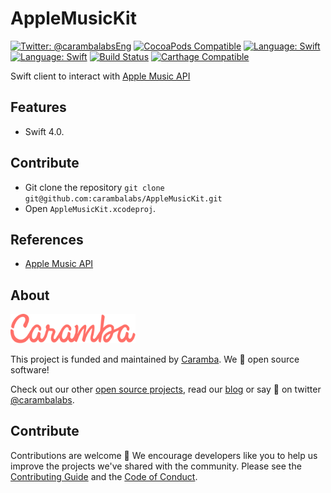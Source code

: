 # AppleMusicKit

[![Twitter: @carambalabsEng](https://img.shields.io/badge/contact-@carambalabsEng-blue.svg?style=flat)](https://twitter.com/carambalabsEng)
[![CocoaPods Compatible](https://img.shields.io/cocoapods/v/AppleMusicKit.svg)](https://img.shields.io/cocoapods/v/AppleMusicKit.svg)
[![Language: Swift](https://img.shields.io/badge/lang-Swift-yellow.svg?style=flat)](https://developer.apple.com/swift/)
[![Language: Swift](https://img.shields.io/badge/license-MIT-lightgrey.svg?style=flat)](http://opensource.org/licenses/MIT)
[![Build Status](https://travis-ci.org/carambalabs/AppleMusicKit.svg)](https://travis-ci.org/carambalabs/AppleMusicKit)
[![Carthage Compatible](https://img.shields.io/badge/Carthage-compatible-4BC51D.svg?style=flat)](https://github.com/Carthage/Carthage)

Swift client to interact with [Apple Music API](https://developer.apple.com/library/content/documentation/NetworkingInternetWeb/Conceptual/AppleMusicWebServicesReference/index.html)

## Features
- Swift 4.0.

## Contribute

- Git clone the repository `git clone git@github.com:carambalabs/AppleMusicKit.git`
- Open `AppleMusicKit.xcodeproj`.

## References

- [Apple Music API](https://developer.apple.com/library/content/documentation/NetworkingInternetWeb/Conceptual/AppleMusicWebServicesReference/index.html)

## About

<img src="https://github.com/carambalabs/Foundation/blob/master/ASSETS/logo-salmon.png?raw=true" width="200" />

This project is funded and maintained by [Caramba](http://caramba.io). We 💛 open source software!

Check out our other [open source projects](https://github.com/carambalabs/), read our [blog](http://blog.caramba.io) or say :wave: on twitter [@carambalabs](http://twitter.com/carambalabs).

## Contribute

Contributions are welcome :metal: We encourage developers like you to help us improve the projects we've shared with the community. Please see the [Contributing Guide](https://github.com/carambalabs/Foundation/blob/master/CONTRIBUTING.md) and the [Code of Conduct](https://github.com/carambalabs/Foundation/blob/master/CONDUCT.md).
